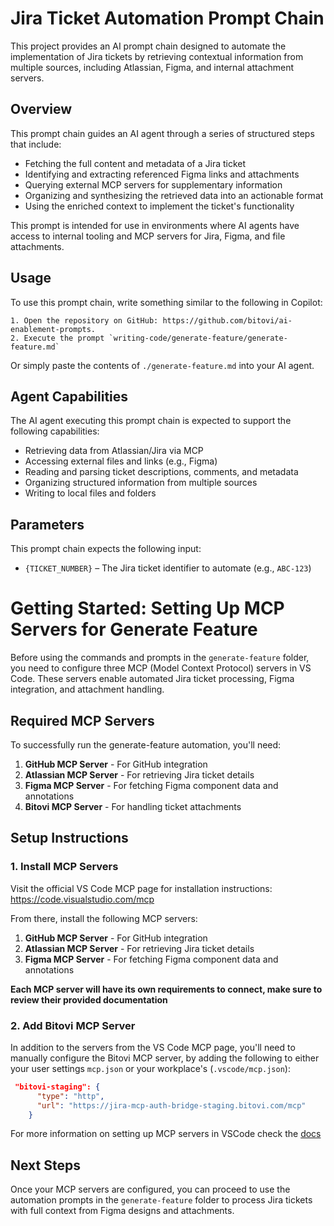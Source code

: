 # Jira Ticket Automation Prompt Chain

This project provides an AI prompt chain designed to automate the implementation of Jira tickets by retrieving contextual information from multiple sources, including Atlassian, Figma, and internal attachment servers.

## Overview

This prompt chain guides an AI agent through a series of structured steps that include:

- Fetching the full content and metadata of a Jira ticket
- Identifying and extracting referenced Figma links and attachments
- Querying external MCP servers for supplementary information
- Organizing and synthesizing the retrieved data into an actionable format
- Using the enriched context to implement the ticket's functionality

This prompt is intended for use in environments where AI agents have access to internal tooling and MCP servers for Jira, Figma, and file attachments.

## Usage

To use this prompt chain, write something similar to the following in Copilot:

```
1. Open the repository on GitHub: https://github.com/bitovi/ai-enablement-prompts.
2. Execute the prompt `writing-code/generate-feature/generate-feature.md`
```

Or simply paste the contents of `./generate-feature.md` into your AI agent.

## Agent Capabilities

The AI agent executing this prompt chain is expected to support the following capabilities:

- Retrieving data from Atlassian/Jira via MCP
- Accessing external files and links (e.g., Figma)
- Reading and parsing ticket descriptions, comments, and metadata
- Organizing structured information from multiple sources
- Writing to local files and folders

## Parameters

This prompt chain expects the following input:

- `{TICKET_NUMBER}` – The Jira ticket identifier to automate (e.g., `ABC-123`)

# Getting Started: Setting Up MCP Servers for Generate Feature

Before using the commands and prompts in the `generate-feature` folder, you need to configure three MCP (Model Context Protocol) servers in VS Code. These servers enable automated Jira ticket processing, Figma integration, and attachment handling.

## Required MCP Servers

To successfully run the generate-feature automation, you'll need:

1. **GitHub MCP Server** - For GitHub integration
2. **Atlassian MCP Server** - For retrieving Jira ticket details
3. **Figma MCP Server** - For fetching Figma component data and annotations
4. **Bitovi MCP Server** - For handling ticket attachments

## Setup Instructions

### 1. Install MCP Servers

Visit the official VS Code MCP page for installation instructions: https://code.visualstudio.com/mcp

From there, install the following MCP servers:

1. **GitHub MCP Server** - For GitHub integration
2. **Atlassian MCP Server** - For retrieving Jira ticket details
3. **Figma MCP Server** - For fetching Figma component data and annotations

**Each MCP server will have its own requirements to connect, make sure to review their provided documentation**

### 2. Add Bitovi MCP Server

In addition to the servers from the VS Code MCP page, you'll need to manually configure the Bitovi MCP server, by adding the following to either your user settings `mcp.json` or your workplace's (`.vscode/mcp.json`):

```json
 "bitovi-staging": {
      "type": "http",
      "url": "https://jira-mcp-auth-bridge-staging.bitovi.com/mcp"
    }
```

For more information on setting up MCP servers in VSCode check the [docs](https://code.visualstudio.com/docs/copilot/chat/mcp-servers)

## Next Steps

Once your MCP servers are configured, you can proceed to use the automation prompts in the `generate-feature` folder to process Jira tickets with full context from Figma designs and attachments.
